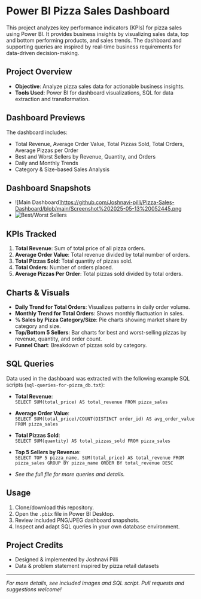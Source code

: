 # Power BI Pizza Sales Dashboard

This project analyzes key performance indicators (KPIs) for pizza sales using Power BI. It provides business insights by visualizing sales data, top and bottom performing products, and sales trends. The dashboard and supporting queries are inspired by real-time business requirements for data-driven decision-making.

## Project Overview

- **Objective**: Analyze pizza sales data for actionable business insights.
- **Tools Used**: Power BI for dashboard visualizations, SQL for data extraction and transformation.

## Dashboard Previews

The dashboard includes:
- Total Revenue, Average Order Value, Total Pizzas Sold, Total Orders, Average Pizzas per Order
- Best and Worst Sellers by Revenue, Quantity, and Orders
- Daily and Monthly Trends
- Category & Size-based Sales Analysis

## Dashboard Snapshots

- ![Main Dashboard]https://github.com/Joshnavi-pilli/Pizza-Sales-Dashboard/blob/main/Screenshot%202025-05-13%20052445.png
- ![Best/Worst Sellers](Screenshot-2025-05-13-052445.jpg)



## KPIs Tracked

1. **Total Revenue**: Sum of total price of all pizza orders.
2. **Average Order Value**: Total revenue divided by total number of orders.
3. **Total Pizzas Sold**: Total quantity of pizzas sold.
4. **Total Orders**: Number of orders placed.
5. **Average Pizzas Per Order**: Total pizzas sold divided by total orders.

## Charts & Visuals

- **Daily Trend for Total Orders**: Visualizes patterns in daily order volume.
- **Monthly Trend for Total Orders**: Shows monthly fluctuation in sales.
- **% Sales by Pizza Category/Size**: Pie charts showing market share by category and size.
- **Top/Bottom 5 Sellers**: Bar charts for best and worst-selling pizzas by revenue, quantity, and order count.
- **Funnel Chart**: Breakdown of pizzas sold by category.

## SQL Queries

Data used in the dashboard was extracted with the following example SQL scripts (`sql-queries-for-pizza_db.txt`):

- **Total Revenue**:  
  `SELECT SUM(total_price) AS total_revenue FROM pizza_sales`

- **Average Order Value**:  
  `SELECT SUM(total_price)/COUNT(DISTINCT order_id) AS avg_order_value FROM pizza_sales`

- **Total Pizzas Sold**:  
  `SELECT SUM(quantity) AS total_pizzas_sold FROM pizza_sales`

- **Top 5 Sellers by Revenue**:  
  `SELECT TOP 5 pizza_name, SUM(total_price) AS total_revenue FROM pizza_sales GROUP BY pizza_name ORDER BY total_revenue DESC`

- _See the full file for more queries and details._

## Usage

1. Clone/download this repository.
2. Open the `.pbix` file in Power BI Desktop.
3. Review included PNG/JPEG dashboard snapshots.
4. Inspect and adapt SQL queries in your own database environment.

## Project Credits

- Designed & implemented by Joshnavi Pilli
- Data & problem statement inspired by pizza retail datasets

---

_For more details, see included images and SQL script. Pull requests and suggestions welcome!_
